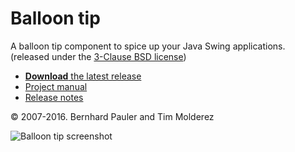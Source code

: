 Balloon tip
===========

A balloon tip component to spice up your Java Swing applications. (released under the [3-Clause BSD license](http://www.opensource.org/licenses/BSD-3-Clause))

* [**Download** the latest release](http://timmolderez.be/builds/balloontip/)
* [Project manual](http://timmolderez.be/balloontip)
* [Release notes](https://raw.githubusercontent.com/timmolderez/balloontip/master/distribution/RELEASE.txt)

© 2007-2016. Bernhard Pauler and Tim Molderez

![Balloon tip screenshot](https://raw.githubusercontent.com/timmolderez/balloontip/master/www/images/screenshot.png)

